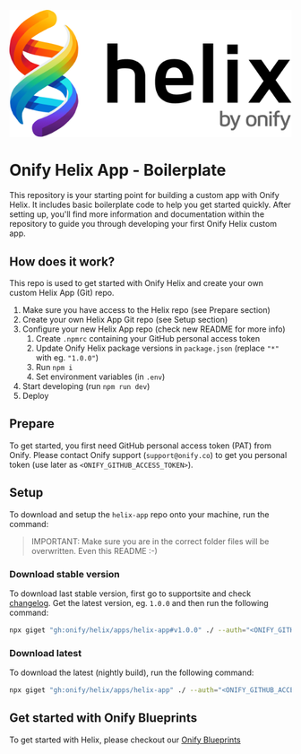 ![Helix Logo](helix-logo.png)

# Onify Helix App - Boilerplate

This repository is your starting point for building a custom app with Onify Helix. It includes basic boilerplate code to help you get started quickly. After setting up, you'll find more information and documentation within the repository to guide you through developing your first Onify Helix custom app.

## How does it work?

This repo is used to get started with Onify Helix and create your own custom Helix App (Git) repo.

1. Make sure you have access to the Helix repo (see Prepare section)
2. Create your own Helix App Git repo (see Setup section)
3. Configure your new Helix App repo (check new README for more info)
   1. Create `.npmrc` containing your GitHub personal access token
   2. Update Onify Helix package versions in `package.json` (replace `"*"` with eg. `"1.0.0"`)
   3. Run `npm i`
   4. Set environment variables (in `.env`)
4. Start developing (run `npm run dev`)
5. Deploy
 
## Prepare

To get started, you first need GitHub personal access token (PAT) from Onify. Please contact Onify support (`support@onify.co`) to get you personal token (use later as `<ONIFY_GITHUB_ACCESS_TOKEN>`).

## Setup 

To download and setup the `helix-app` repo onto your machine, run the command:

> IMPORTANT: Make sure you are in the correct folder files will be overwritten. Even this README :-)

### Download stable version

To download last stable version, first go to supportsite and check [changelog](https://support.onify.co/changelog). Get the latest version, eg. `1.0.0` and then run the following command:

```bash
npx giget "gh:onify/helix/apps/helix-app#v1.0.0" ./ --auth="<ONIFY_GITHUB_ACCESS_TOKEN>" --force --verbose
```

### Download latest

To download the latest (nightly build), run the following command:

```bash
npx giget "gh:onify/helix/apps/helix-app" ./ --auth="<ONIFY_GITHUB_ACCESS_TOKEN>" --force --verbose
```

## Get started with Onify Blueprints

To get started with Helix, please checkout our [Onify Blueprints](https://github.com/search?q=topic%3Aonify-blueprints+topic%3Ahelix+&type=repositories)
